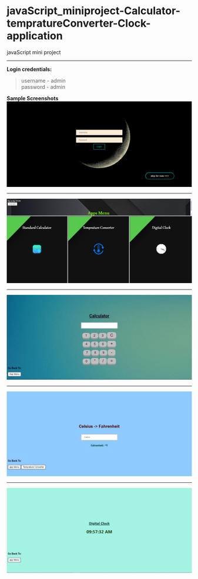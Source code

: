 # javaScript_miniproject-Calculator-tempratureConverter-Clock-application
javaScript mini project<br>
<hr>

**Login credentials:**
>username - admin<br>
>password - admin


**Sample Screenshots**
![](screenshots/one.png)

<hr>

![](screenshots/two.png)

<hr>

![](screenshots/three.png)

<hr>

![](screenshots/four.png)

<hr>

![](screenshots/five.png)
